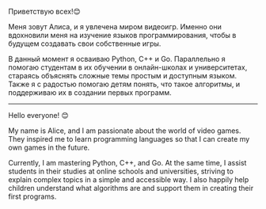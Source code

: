Приветствую всех!😊

Меня зовут Алиса, и я увлечена миром видеоигр. Именно они вдохновили меня на изучение языков программирования, чтобы в будущем создавать свои собственные игры.

В данный момент я осваиваю Python, C++ и Go. Параллельно я помогаю студентам в их обучении в онлайн-школах и университетах, стараясь объяснять сложные темы простым и доступным языком. Также я с радостью помогаю детям понять, что такое алгоритмы, и поддерживаю их в создании первых программ.


_______________________________________________________________________________________________________________



Hello everyone! 😊

My name is Alice, and I am passionate about the world of video games. They inspired me to learn programming languages so that I can create my own games in the future.

Currently, I am mastering Python, C++, and Go. At the same time, I assist students in their studies at online schools and universities, striving to explain complex topics in a simple and accessible way. I also happily help children understand what algorithms are and support them in creating their first programs.

<!--
**NeMaliavka/NeMaliavka** is a ✨ _special_ ✨ repository because its `README.md` (this file) appears on your GitHub profile.


